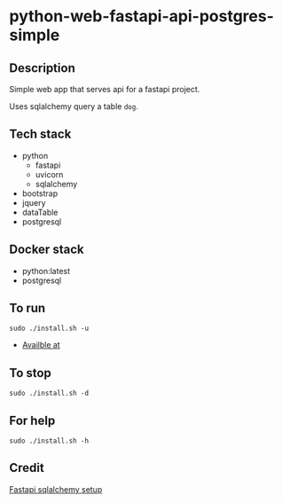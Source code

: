 # python-web-fastapi-api-postgres-simple

## Description
Simple web app that serves api
for a fastapi project.

Uses sqlalchemy query a table `dog`.

## Tech stack
- python
  - fastapi
  - uvicorn
  - sqlalchemy
- bootstrap
- jquery
- dataTable
- postgresql

## Docker stack
- python:latest
- postgresql

## To run
`sudo ./install.sh -u`
- [Availble at](http://localhost/dogs)

## To stop
`sudo ./install.sh -d`

## For help
`sudo ./install.sh -h`

## Credit
[Fastapi sqlalchemy setup](https://fastapi.tiangolo.com/tutorial/sql-databases/)
